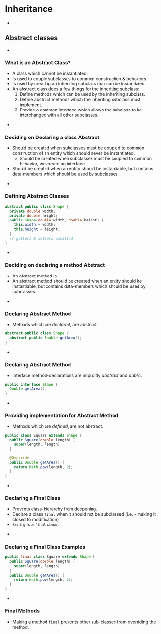 # Inheritance

-
## Abstract classes

-
### What is an Abstract Class?
* A class which cannot be instantiated.
* Is used to couple subclasses to common construction & behaviors
* Is used by creating an inheriting subclass that can be instantiated.
* An abstract class does a few things for the inheriting subclass:
  1. Define methods which can be used by the inheriting subclass.
  2. Define abstract methods which the inheriting subclass must implement.
  3. Provide a common interface which allows the subclass to be interchanged with all other subclasses.




-
### Deciding on Declaring a class Abstract
* Should be created when subclasses must be coupled to common construction of an entity which should never be instantiated.
  * Should be created when subclasses must be coupled to common behavior, we create an interface.
* Should be created when an entity should be instantiable, but contains data-members which should be used by subclasses.



-
### Defining Abstract Classes
```java
abstract public class Shape {
  private double width;
  private double height;
  public Shape(double width, double height) {
    this.width = width;
    this.height = height;
  }
  // getters & setters ommitted
}
```




-
### Deciding on declaring a method Abstract
* An abstract method is
* An abstract method should be created when an entity should be instantiable, but contains data-members which should be used by subclasses.


-
### Declaring Abstract Method
* Methods which are _declared_, are abstract.

```java
abstract public class Shape {
  abstract public Double getArea();
}
```


-
### Declaring Abstract Method
* Interface method-declarations are implicitly _abstract_ and _public_.

```java
public interface Shape {
  Double getArea();
}
```

-
### Providing implementation for Abstract Method
* Methods which are _defined_, are not abstract.


```java
public class Square extends Shape {
  public Square(double length) {
    super(length, length)
  }

  @Override
  public Double getArea() {
    return Math.pow(length, 2);
  }
}
```


-
### Declaring a Final Class
* Prevents class-hierarchy from deepening.
* Declare a class `final` when it should not be subclassed (i.e. - making it closed to modification)
* `String` is a `final` class.



-
### Declaring a Final Class Examples

```java
public final class Square extends Shape {
  public Square(double length) {
    super(length, length)
  }
  public Double getArea() {
    return Math.pow(length, 2);
  }
}
```


-
### Final Methods
* Making a method `final` prevents other sub-classes from overriding the method.
